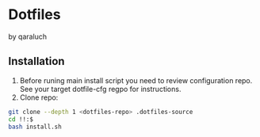 
# Dotfiles
by qaraluch

## Installation
1. Before runing main install script you need to review configuration repo. See your target dotfile-cfg regpo for instructions. 
2. Clone repo:
```sh
git clone --depth 1 <dotfiles-repo> .dotfiles-source
cd !!:$
bash install.sh
```

